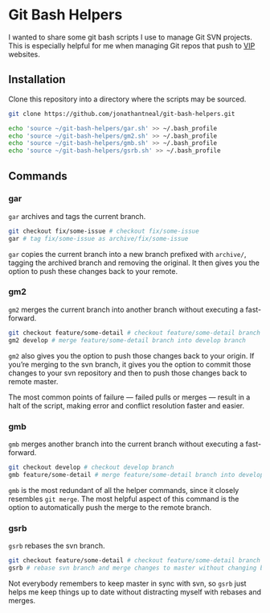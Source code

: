# Git Bash Helpers

I wanted to share some git bash scripts I use to manage Git SVN projects. This is especially helpful for me when managing Git repos that push to [VIP](http://vip.wordpress.com/) websites.

## Installation

Clone this repository into a directory where the scripts may be sourced.

```sh
git clone https://github.com/jonathantneal/git-bash-helpers.git

echo 'source ~/git-bash-helpers/gar.sh' >> ~/.bash_profile
echo 'source ~/git-bash-helpers/gm2.sh' >> ~/.bash_profile
echo 'source ~/git-bash-helpers/gmb.sh' >> ~/.bash_profile
echo 'source ~/git-bash-helpers/gsrb.sh' >> ~/.bash_profile
```

## Commands

### gar

`gar` archives and tags the current branch.

```sh
git checkout fix/some-issue # checkout fix/some-issue
gar # tag fix/some-issue as archive/fix/some-issue
```

`gar` copies the current branch into a new branch prefixed with `archive/`, tagging the archived branch and removing the original. It then gives you the option to push these changes back to your remote.

### gm2

`gm2` merges the current branch into another branch without executing a fast-forward.

```sh
git checkout feature/some-detail # checkout feature/some-detail branch
gm2 develop # merge feature/some-detail branch into develop branch
```

`gm2` also gives you the option to push those changes back to your origin. If you’re merging to the svn branch, it gives you the option to commit those changes to your svn repository and then to push those changes back to remote master. 

The most common points of failure — failed pulls or merges — result in a halt of the script, making error and conflict resolution faster and easier.

### gmb

`gmb` merges another branch into the current branch without executing a fast-forward.

```sh
git checkout develop # checkout develop branch
gmb feature/some-detail # merge feature/some-detail branch into develop branch
```

`gmb` is the most redundant of all the helper commands, since it closely resembles `git merge`. The most helpful aspect of this command is the option to automatically push the merge to the remote branch.

### gsrb

`gsrb` rebases the svn branch.

```sh
git checkout feature/some-detail # checkout feature/some-detail branch
gsrb # rebase svn branch and merge changes to master without changing branches
```

Not everybody remembers to keep master in sync with svn, so `gsrb` just helps me keep things up to date without distracting myself with rebases and merges.
